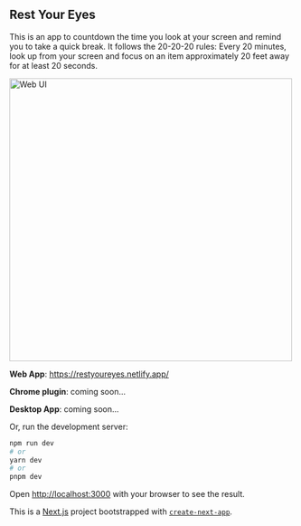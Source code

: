 ## Rest Your Eyes

This is an app to countdown the time you look at your screen and remind you to take a quick break. It follows the 20-20-20 rules: Every 20 minutes, look up from your screen and focus on an item approximately 20 feet away for at least 20 seconds.

<img src="https://i.imgur.com/IT8MMmu.png" width="500" alt="Web UI">

**Web App**: https://restyoureyes.netlify.app/

**Chrome plugin**: coming soon...

**Desktop App**: coming soon...

Or, run the development server:

```bash
npm run dev
# or
yarn dev
# or
pnpm dev
```

Open [http://localhost:3000](http://localhost:3000) with your browser to see the result.


This is a [Next.js](https://nextjs.org/) project bootstrapped with [`create-next-app`](https://github.com/vercel/next.js/tree/canary/packages/create-next-app).
